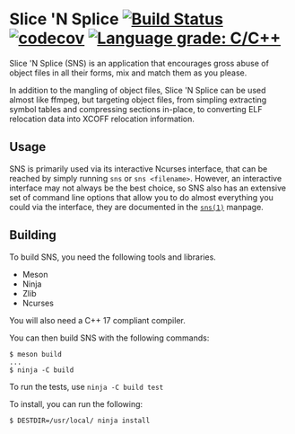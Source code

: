 # Slice 'N Splice [![Build Status](https://travis-ci.org/lethalbit/Slice-N-Splice.svg?branch=master)](https://travis-ci.org/lethalbit/Slice-N-Splice) [![codecov](https://codecov.io/gh/lethalbit/Slice-N-Splice/branch/master/graph/badge.svg)](https://codecov.io/gh/lethalbit/Slice-N-Splice) [![Language grade: C/C++](https://img.shields.io/lgtm/grade/cpp/g/lethalbit/Slice-N-Splice.svg?logo=lgtm&logoWidth=18)](https://lgtm.com/projects/g/lethalbit/Slice-N-Splice/context:cpp)


Slice 'N Splice (SNS) is an application that encourages gross abuse of object files in all their forms, mix and match them as you please.

In addition to the mangling of object files, Slice 'N Splice can be used almost like ffmpeg, but targeting object files, from simpling extracting symbol tables and compressing sections in-place, to converting ELF relocation data into XCOFF relocation information.

## Usage
SNS is primarily used via its interactive Ncurses interface, that can be reached by simply running `sns` or `sns <filename>`. However, an interactive interface may not always be the best choice, so SNS also has an extensive set of command line options that allow you to do almost everything you could via the interface, they are documented in the [`sns(1)`](doc/sns.1) manpage.


## Building
To build SNS, you need the following tools and libraries.
 
 * Meson
 * Ninja
 * Zlib
 * Ncurses

You will also need a C++ 17 compliant compiler. 


You can then build SNS with the following commands:

```
$ meson build
...
$ ninja -C build
```

To run the tests, use `ninja -C build test`

To install, you can run the following:
```
$ DESTDIR=/usr/local/ ninja install
```

